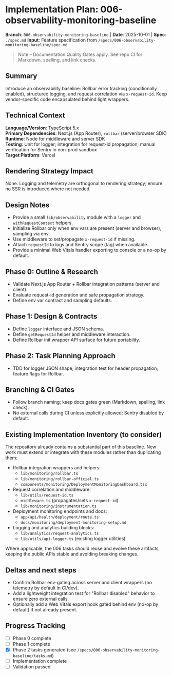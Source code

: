 # Implementation Plan: 006-observability-monitoring-baseline

**Branch**: `006-observability-monitoring-baseline` | **Date**: 2025-10-01 | **Spec**: `./spec.md`
**Input**: Feature specification from `/specs/006-observability-monitoring-baseline/spec.md`

> Note – Documentation Quality Gates apply. See repo CI for Markdown, spelling, and link checks.

## Summary

Introduce an observability baseline: Rollbar error tracking (conditionally enabled), structured
logging, and request correlation via `x-request-id`. Keep vendor-specific code encapsulated behind
light wrappers.

## Technical Context

**Language/Version**: TypeScript 5.x  
**Primary Dependencies**: Next.js (App Router), `rollbar` (server/browser SDK)  
**Runtime**: Node for middleware and server SDK  
**Testing**: Unit for logger; integration for request-id propagation; manual verification for Sentry
in non-prod sandbox  
**Target Platform**: Vercel

## Rendering Strategy Impact

None. Logging and telemetry are orthogonal to rendering strategy; ensure no SSR is introduced where
not needed.

## Design Notes

- Provide a small `lib/observability` module with a `logger` and `withRequestContext` helpers.
- Initialize Rollbar only when env vars are present (server and browser), sampling via env.
- Use middleware to set/propagate `x-request-id` if missing.
- Attach `requestId` to logs and Sentry scope (tag) when available.
- Provide a minimal Web Vitals handler exporting to console or a no-op by default.

## Phase 0: Outline & Research

- Validate Next.js App Router + Rollbar integration patterns (server and client).
- Evaluate request-id generation and safe propagation strategy.
- Define env var contract and sampling defaults.

## Phase 1: Design & Contracts

- Define `logger` interface and JSON schema.
- Define `getRequestId` helper and middleware interaction.
- Define Rollbar init wrapper API surface for future portability.

## Phase 2: Task Planning Approach

- TDD for logger JSON shape; integration test for header propagation; feature flags for Rollbar.

## Branching & CI Gates

- Follow branch naming; keep docs gates green (Markdown, spelling, link check).
- No external calls during CI unless explicitly allowed; Sentry disabled by default.

## Existing Implementation Inventory (to consider)

The repository already contains a substantial part of this baseline. New work must extend or
integrate with these modules rather than duplicating them:

- Rollbar integration wrappers and helpers:
  - `lib/monitoring/rollbar.ts`
  - `lib/monitoring/rollbar-official.ts`
  - `components/monitoring/DeploymentMonitoringDashboard.tsx`
- Request correlation and middleware:
  - `lib/utils/request-id.ts`
  - `middleware.ts` (propagates/sets `x-request-id`)
  - `lib/monitoring/instrumentation.ts`
- Deployment monitoring endpoints and docs:
  - `app/api/health/deployment/route.ts`
  - `docs/monitoring/deployment-monitoring-setup.md`
- Logging and analytics building blocks:
  - `lib/analytics/request-analytics.ts`
  - `lib/utils/api-logger.ts` (existing logger utilities)

Where applicable, the 006 tasks should reuse and evolve these artifacts, keeping the public APIs
stable and avoiding breaking changes.

## Deltas and next steps

- Confirm Rollbar env-gating across server and client wrappers (no telemetry by default in CI/dev).
- Add a lightweight integration test for "Rollbar disabled" behavior to ensure zero external calls.
- Optionally add a Web Vitals export hook gated behind env (no-op by default) if not already
  present.

## Progress Tracking

- [ ] Phase 0 complete
- [ ] Phase 1 complete
- [x] Phase 2 tasks generated (see `/specs/006-observability-monitoring-baseline/tasks.md`)
- [ ] Implementation complete
- [ ] Validation passed
